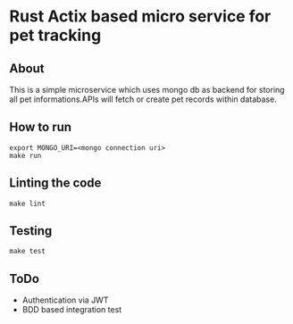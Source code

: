 # Rust Actix based micro service for pet tracking

## About
This is a simple microservice which uses mongo db as backend for storing all pet informations.APIs will fetch or create pet records within database.

## How to run
```
export MONGO_URI=<mongo connection uri>
make run
```

## Linting the code
```
make lint
```

## Testing
```
make test
```

## ToDo
- Authentication via JWT 
- BDD based integration test
